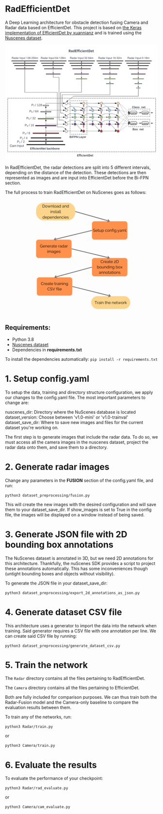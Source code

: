 # RadEfficientDet
A Deep Learning architecture for obstacle detection fusing Camera and Radar data based on EfficientDet. This project
is based on [the Keras implementation of EfficientDet by xuannianz](https://github.com/xuannianz/EfficientDet) and is
trained using the [Nuscenes dataset](https://www.nuscenes.org/).

![](images/radefficientdet_diagram_v4.jpg)

In RadEfficientDet, the radar detections are split into 5 different intervals, depending on the distance of the detection.
These detections are then represented as images and are input into EfficientDet before the Bi-FPN section.

The full process to train RadEfficientDet on NuScenes goes as follows:

![](images/radefficientdet_training_flowchart.png)

## Requirements:
- Python 3.8
- [Nuscenes dataset](https://www.nuscenes.org/)
- Dependencies in **requirements.txt**

To install the dependencies automatically:
`pip install -r requirements.txt`


# 1. Setup config.yaml

To setup the data, training and directory structure configuration, we apply our changes to the config.yaml file. The
most important parameters to change are:

nuscenes_dir: Directory where the NuScenes database is located
dataset_version: Choose between 'v1.0-mini' or 'v1.0-trainval'
dataset_save_dir: Where to save new images and files for the current dataset you're working on.

The first step is to generate images that include the radar data. To do so, we must access all the camera images in the nuscenes dataset, project the radar data onto them, and save them to a directory.

# 2. Generate radar images

Change any parameters in the **FUSION** section of the config.yaml file, and run:

`python3 dataset_preprocessing/fusion.py`

This will create the new images with the desired configuration and will save them to your dataset_save_dir. If show_images
is set to True in the config file, the images will be displayed on a window instead of being saved.

# 3. Generate JSON file with 2D bounding box annotations

The NuScenes dataset is annotated in 3D, but we need 2D annotations for this architecture. Thankfully, the nuScenes SDK
provides a script to project these annotations automatically. This has some inconveniences though (untight bounding 
boxes and objects without visibility).

To generate the JSON file in your dataset_save_dir:

`python3 dataset_preprocessing/export_2d_annotations_as_json.py`

# 4. Generate dataset CSV file

This architecture uses a generator to import the data into the network when training. Said generator requires a CSV file
with one annotation per line. We can create said CSV file by running:

`python3 dataset_preprocessing/generate_dataset_csv.py`

# 5. Train the network

The `Radar` directory contains all the files pertaining to RadEfficientDet.

The `Camera` directory contains all the files pertaining to EfficientDet.

Both are fully included for comparison purposes. We can thus train both the Radar-Fusion model and the
Camera-only baseline to compare the evaluation results between them.

To train any of the networks, run:

`python3 Radar/train.py`

or

`python3 Camera/train.py`

# 6. Evaluate the results

To evaluate the performance of your checkpoint:

`python3 Radar/rad_evaluate.py`

or 

`python3 Camera/cam_evaluate.py`